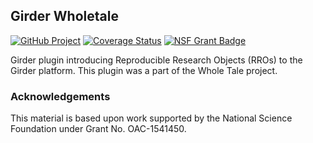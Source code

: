 ## Girder Wholetale

[![GitHub
Project](https://img.shields.io/badge/GitHub--blue?style=social&logo=GitHub)](https://github.com/Xarthisius/girder-wholetale)
[![Coverage Status](https://img.shields.io/codecov/c/github/xarthisius/girder-wholetale.svg)](https://codecov.io/gh/xarthisius/girder-wholetale)
[![NSF Grant Badge](https://img.shields.io/badge/NSF-154150-blue.svg)](https://www.nsf.gov/awardsearch/showAward?AWD_ID=1541450)

Girder plugin introducing Reproducible Research Objects (RROs) to the Girder platform. This plugin was a part of the Whole Tale project.

### Acknowledgements

This material is based upon work supported by the National Science Foundation under Grant No. OAC-1541450.
